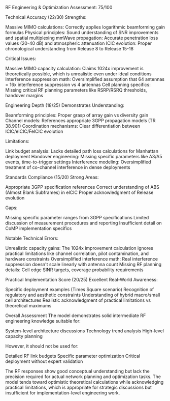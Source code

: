 RF Engineering & Optimization Assessment: 75/100

Technical Accuracy (22/30)
Strengths:

Massive MIMO calculations: Correctly applies logarithmic beamforming gain formulas
Physical principles: Sound understanding of SNR improvements and spatial multiplexing
mmWave propagation: Accurate penetration loss values (20-40 dB) and atmospheric attenuation
ICIC evolution: Proper chronological understanding from Release 8 to Release 15-18

Critical Issues:

Massive MIMO capacity calculation: Claims 1024x improvement is theoretically possible, which is unrealistic even under ideal conditions
Interference suppression math: Oversimplified assumption that 64 antennas = 16x interference suppression vs 4 antennas
Cell planning specifics: Missing critical RF planning parameters like RSRP/RSRQ thresholds, handover margins

Engineering Depth (18/25)
Demonstrates Understanding:

Beamforming principles: Proper grasp of array gain vs diversity gain
Channel models: References appropriate 3GPP propagation models (TR 38.901)
Coordination mechanisms: Clear differentiation between ICIC/eICIC/FeICIC evolution

Limitations:

Link budget analysis: Lacks detailed path loss calculations for Manhattan deployment
Handover engineering: Missing specific parameters like A3/A5 events, time-to-trigger settings
Interference modeling: Oversimplified treatment of co-channel interference in dense deployments

Standards Compliance (15/20)
Strong Areas:

Appropriate 3GPP specification references
Correct understanding of ABS (Almost Blank Subframes) in eICIC
Proper acknowledgment of Release evolution

Gaps:

Missing specific parameter ranges from 3GPP specifications
Limited discussion of measurement procedures and reporting
Insufficient detail on CoMP implementation specifics

Notable Technical Errors:

Unrealistic capacity gains: The 1024x improvement calculation ignores practical limitations like channel correlation, pilot contamination, and hardware constraints
Oversimplified interference math: Real interference suppression doesn't scale linearly with antenna count
Missing RF planning details: Cell edge SINR targets, coverage probability requirements

Practical Implementation Score (20/25)
Excellent Real-World Awareness:

Specific deployment examples (Times Square scenario)
Recognition of regulatory and aesthetic constraints
Understanding of hybrid macro/small cell architectures
Realistic acknowledgment of practical limitations vs theoretical maximums

Overall Assessment
The model demonstrates solid intermediate RF engineering knowledge suitable for:

System-level architecture discussions
Technology trend analysis
High-level capacity planning

However, it should not be used for:

Detailed RF link budgets
Specific parameter optimization
Critical deployment without expert validation

The RF responses show good conceptual understanding but lack the precision required for actual network planning and optimization tasks. The model tends toward optimistic theoretical calculations while acknowledging practical limitations, which is appropriate for strategic discussions but insufficient for implementation-level engineering work.
